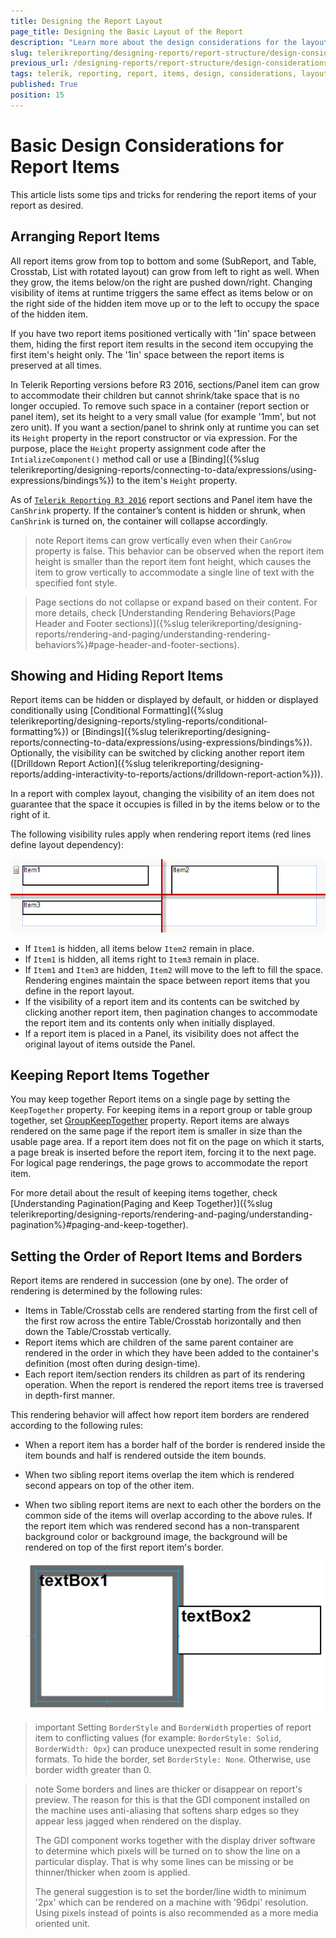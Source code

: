 ```yaml
---
title: Designing the Report Layout
page_title: Designing the Basic Layout of the Report
description: "Learn more about the design considerations for the layout of the Telerik Reporting report items and how to achieve the desired report outcome."
slug: telerikreporting/designing-reports/report-structure/design-considerations-for-report-item-layout
previous_url: /designing-reports/report-structure/design-considerations-for-report-item-layout, /designing-reports-design-considerations-report-layout
tags: telerik, reporting, report, items, design, considerations, layout, creating, reports
published: True
position: 15
---
```


# Basic Design Considerations for Report Items

This article lists some tips and tricks for rendering the report items of your report as desired.

## Arranging Report Items

All report items grow from top to bottom and some (SubReport, and Table, Crosstab, List with rotated layout) can grow from left to right as well. When they grow, the items below/on the right are pushed down/right. Changing visibility of items at runtime triggers the same effect as items below or on the right side of the hidden item move up or to the left to occupy the space of the hidden item.

If you have two report items positioned vertically with '1in' space between them, hiding the first report item results in the second item occupying the first item's height only. The '1in' space between the report items is preserved at all times.

In Telerik Reporting versions before R3 2016, sections/Panel item can grow to accommodate their children but cannot shrink/take space that is no longer occupied. To remove such space in a container (report section or panel item), set its height to a very small value (for example '1mm', but not zero unit). If you want a section/panel to shrink only at runtime you can set its `Height` property in the report constructor or via expression. For the purpose, place the `Height` property assignment code after the `IntializeComponent()` method call or use a [Binding]({%slug telerikreporting/designing-reports/connecting-to-data/expressions/using-expressions/bindings%}) to the item's `Height` property.

As of [`Telerik Reporting R3 2016`](https://www.telerik.com/support/whats-new/reporting/release-history/telerik-reporting-r3-2016-(version-10-2-16-914)) report sections and Panel item have the `CanShrink` property. If the container’s content is hidden or shrunk, when `CanShrink` is turned on, the container will collapse accordingly.

>note Report items can grow vertically even when their `CanGrow` property is false. This behavior can be observed when the report item height is smaller than the report item font height, which causes the item to grow vertically to accommodate a single line of text with the specified font style.

> Page sections do not collapse or expand based on their content. For more details, check [Understanding Rendering Behaviors(Page Header and Footer sections)]({%slug telerikreporting/designing-reports/rendering-and-paging/understanding-rendering-behaviors%}#page-header-and-footer-sections).

## Showing and Hiding Report Items

Report items can be hidden or displayed by default, or hidden or displayed conditionally using [Conditional Formatting]({%slug telerikreporting/designing-reports/styling-reports/conditional-formatting%}) or [Bindings]({%slug telerikreporting/designing-reports/connecting-to-data/expressions/using-expressions/bindings%}). Optionally, the visibility can be switched by clicking another report item ([Drilldown Report Action]({%slug telerikreporting/designing-reports/adding-interactivity-to-reports/actions/drilldown-report-action%})).

In a report with complex layout, changing the visibility of an item does not guarantee that the space it occupies is filled in by the items below or to the right of it.

The following visibility rules apply when rendering report items (red lines define layout dependency):

![Report with three items divided into four parts by a horizontal and a vertical red line.](images/ReportItemLayout.png "Layout Dependency")

* If `Item1` is hidden, all items below `Item2` remain in place.
* If `Item1` is hidden, all items right to `Item3` remain in place.
* If `Item1` and `Item3` are hidden, `Item2` will move to the left to fill the space. Rendering engines maintain the space between report items that you define in the report layout.
* If the visibility of a report item and its contents can be switched by clicking another report item, then pagination changes to accommodate the report item and its contents only when initially displayed.
* If a report item is placed in a Panel, its visibility does not affect the original layout of items outside the Panel.

## Keeping Report Items Together

You may keep together Report items on a single page by setting the `KeepTogether` property. For keeping items in a report group or table group together, set [GroupKeepTogether](/api/Telerik.Reporting.Group#Telerik_Reporting_Group_GroupKeepTogether) property. Report items are always rendered on the same page if the report item is smaller in size than the usable page area. If a report item does not fit on the page on which it starts, a page break is inserted before the report item, forcing it to the next page. For logical page renderings, the page grows to accommodate the report item.

For more detail about the result of keeping items together, check [Understanding Pagination(Paging and Keep Together)]({%slug telerikreporting/designing-reports/rendering-and-paging/understanding-pagination%}#paging-and-keep-together).

## Setting the Order of Report Items and Borders

Report items are rendered in succession (one by one). The order of rendering is determined by the following rules:

* Items in Table/Crosstab cells are rendered starting from the first cell of the first row across the entire Table/Crosstab horizontally and then down the Table/Crosstab vertically.
* Report items which are children of the same parent container are rendered in the order in which they have been added to the container's definition (most often during design-time).
* Each report item/section renders its children as part of its rendering operation. When the report is rendered the report items tree is traversed in depth-first manner.

This rendering behavior will affect how report item borders are rendered according to the following rules:

* When a report item has a border half of the border is rendered inside the item bounds and half is rendered outside the item bounds.
* When two sibling report items overlap the item which is rendered second appears on top of the other item.
* When two sibling report items are next to each other the borders on the common side of the items will overlap according to the above rules. If the report item which was rendered second has a non-transparent background color or background image, the background will be rendered on top of the first report item's border.

	![A preview of two TextBoxes whose Borders are Overlapping.](images/BorderOverlapping.png "Overlapping Borders")

>important Setting `BorderStyle` and `BorderWidth` properties of report item to conflicting values (for example: `BorderStyle: Solid`, `BorderWidth: 0px`) can produce unexpected result in some rendering formats. To hide the border, set `BorderStyle: None`. Otherwise, use border width greater than 0.

>note Some borders and lines are thicker or disappear on report's preview. The reason for this is that the GDI component installed on the machine uses anti-aliasing that softens sharp edges so they appear less jagged when rendered on the display.
>
>The GDI component works together with the display driver software to determine which pixels will be turned on to show the line on a particular display. That is why some lines can be missing or be thinner/thicker when zoom is applied.
>
>The general suggestion is to set the border/line width to minimum '2px' which can be rendered on a machine with '96dpi' resolution. Using pixels instead of points is also recommended as a more media oriented unit.
